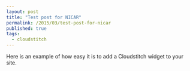 ```yaml
---
layout: post
title: "Test post for NICAR"
permalink: /2015/03/test-post-for-nicar
published: true
tags:
  - cloudstitch
---
```


Here is an example of how easy it is to add a Cloudstitch widget to your site.

<script src="//static.cloudstitch.io/cloudstitch.js"></script>
<div style="width:100%; height:300px;" widget="visualizations/shaded-usa-map"></div>
